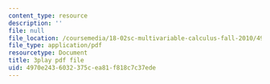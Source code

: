 ```yaml
---
content_type: resource
description: ''
file: null
file_location: /coursemedia/18-02sc-multivariable-calculus-fall-2010/4970e2436032375cea81f818c7c37ede_qA83eznsKp8.pdf
file_type: application/pdf
resourcetype: Document
title: 3play pdf file
uid: 4970e243-6032-375c-ea81-f818c7c37ede
---
```

